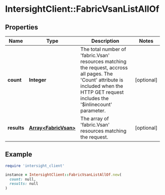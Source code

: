 # IntersightClient::FabricVsanListAllOf

## Properties

| Name | Type | Description | Notes |
| ---- | ---- | ----------- | ----- |
| **count** | **Integer** | The total number of &#39;fabric.Vsan&#39; resources matching the request, accross all pages. The &#39;Count&#39; attribute is included when the HTTP GET request includes the &#39;$inlinecount&#39; parameter. | [optional] |
| **results** | [**Array&lt;FabricVsan&gt;**](FabricVsan.md) | The array of &#39;fabric.Vsan&#39; resources matching the request. | [optional] |

## Example

```ruby
require 'intersight_client'

instance = IntersightClient::FabricVsanListAllOf.new(
  count: null,
  results: null
)
```

